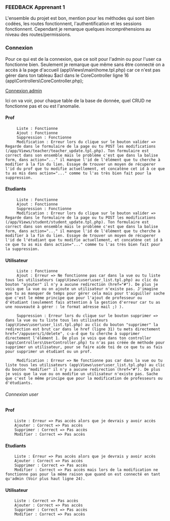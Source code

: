 ### FEEDBACK Apprenant 1 ###

L'ensemble du projet est bon, mention pour les méthodes qui sont bien codées, les routes fonctionnent, l'authentification et les sessions fonctionnent.
Cependant je remarque quelques incompréhensions au niveau des routes/permissions.

### Connexion ###

Pour ce qui est de la connexion, que ce soit pour l'admin ou pour l'user ca fonctionne bien.
Seulement je remarque que même sans être connecté on a accès à la page d'accueil (app\Views\main\home.tpl.php) car ce n'est pas gérer dans ton tableau $acl dans le CoreController ligne 16 (app\Controllers\CoreController.php);

<ins>Connexion admin</ins>

Ici on va voir, pour chaque table de la base de donnée, quel CRUD ne fonctionne pas et ou est l'anomalie.

#### Prof
         Liste : Fonctionne
         Ajout : Fonctionne
         Suppression : Fonctionne
         Modification : Erreur lors du clique sur le bouton valider => Regarde dans le formulaire de la page ou tu POST les modifications (/app/Views/teacher/teacher_update.tpl.php). Ton formulaire est correct dans son ensemble mais le problème c'est que dans la balise form, dans action="..." il manque l'id de l'élément que tu cherche à modifier à la fin du lien. Essaye de trouver un moyen de récuperer l'id du prof que tu modifie actuellement, et concatène cet id à ce que tu as mis dans action="..." comme tu l'as très bien fait pour la suppression.

#### Etudiants
         Liste : Fonctionne
         Ajout : Fonctionne
         Suppression : Fonctionne
         Modification : Erreur lors du clique sur le bouton valider => Regarde dans le formulaire de la page ou tu POST les modifications (/app/Views/student/student_update.tpl.php). Ton formulaire est correct dans son ensemble mais le problème c'est que dans la balise form, dans action="..." il manque l'id de l'élément que tu cherche à modifier à la fin du lien. Essaye de trouver un moyen de récuperer l'id de l'étudiant que tu modifie actuellement, et concatène cet id à ce que tu as mis dans action="..." comme tu l'as très bien fait pour la suppression.

#### Utilisateur
         Liste : Fonctionne
         Ajout : Erreur => Ne fonctionne pas car dans la vue ou tu liste tous les utilisateurs (app\Views\user\user_list.tpl.php) au clic du bouton "ajouter" il n'y a aucune redirection (href="#"). De plus je vois que la vue ou on ajoute un utilisateur n'existe pas. J'imagine que tu as manquer de temps pour gérer cela mais pour t'aiguiller sache que c'est le même principe que pour l'ajout de professeur ou d'étudiant (seulement fais attention à la gestion d'erreur car tu as une nouveauté à gérer : le format adresse mail ;) ).
         
         Suppression : Erreur lors du clique sur le bouton supprimer => dans la vue ou tu liste tous les utilisateurs (app\Views\user\user_list.tpl.php) au clic du bouton "supprimer" la redirection est brut car dans le href (ligne 31) tu mets directement href="/appusers/1/delete", c-a-d que tu cherche à supprimer directement l'élément 1. De plus je vois que dans ton controller (app\Controllers\UserController.php) tu n'as pas créée de méthode pour supprimer un utilisateur, pour se faire aide toi de ce que tu as fais pour supprimer un étudiant ou un prof.

         Modification : Erreur => Ne fonctionne pas car dans la vue ou tu liste tous les utilisateurs (app\Views\user\user_list.tpl.php) au clic du bouton "modifier" il n'y a aucune redirection (href="#"). De plus je vois que la vue ou on modifie un utilisateur n'existe pas. Sache que c'est le même principe que pour la modification de professeurs ou d'étudiants.


###### Connexion user ######

#### Prof
        Liste : Erreur => Pas accès alors que je devrais y avoir accès
        Ajouter : Correct => Pas accès
        Supprimer : Correct => Pas accès
        Modifier : Correct => Pas accès

#### Etudiants
        Liste : Erreur => Pas accès alors que je devrais y avoir accès
        Ajouter : Correct => Pas accès
        Supprimer : Correct => Pas accès
        Modifier : Correct => Pas accès mais lors de la modification ne fonctionne pas pour la même raison que quand on est connecté en tant qu'admin (Voir plus haut ligne 24).


#### Utilisateur
        Liste : Correct => Pas accès
        Ajouter : Correct => Pas accès
        Supprimer : Correct => Pas accès
        Modifier : Correct => Pas accès
